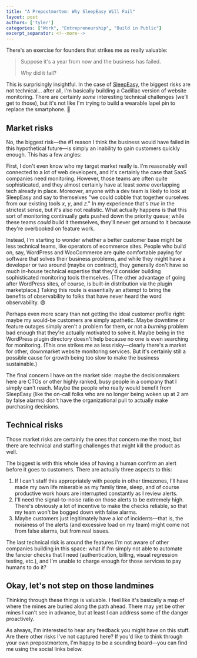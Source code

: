 ```yaml
---
title: "A Prepostmortem: Why SleepEasy Will Fail"
layout: post
authors: ['tyler']
categories: ["Work", "Entrepreneurship", "Build in Public"]
excerpt_separator: <!--more-->
---
```


There's an exercise for founders that strikes me as really valuable:

> Suppose it's a year from now and the business has failed. 
> 
> _Why_ did it fail?

This is surprisingly insightful. In the case of [SleepEasy](https://www.sleepeasy.app), the biggest risks are not technical... after all, I'm basically building a Cadillac version of website monitoring. There are certainly *some* interesting technical challenges (we'll get to those), but it's not like I'm trying to build a wearable lapel pin to replace the smartphone. 👀

<!--more-->

## Market risks

No, the biggest risk—the #1 reason I think the business would have failed in this hypothetical future—is simply an inability to gain customers quickly enough. This has a few angles:

First, I don't even know who my target market really is. I'm reasonably well connected to a lot of web developers, and it's certainly the case that SaaS companies need monitoring. However, those teams are often quite sophisticated, and they almost certainly have at least _some_ overlapping tech already in place. Moreover, anyone with a dev team is likely to look at SleepEasy and say to themselves "we could cobble that together ourselves from our existing tools _x_, _y_, and _z_." In my experience that's _true_ in the strictest sense, but it's also not realistic. What actually happens is that this sort of monitoring continually gets pushed down the priority queue; while these teams _could_ build it themselves, they'll never get around to it because they're overbooked on feature work.

Instead, I'm starting to wonder whether a better customer base might be less technical teams, like operators of ecommerce sites. People who build on, say, WordPress and WooCommerce are quite comfortable paying for software that solves their business problems, and while they might have a developer or two around (maybe on contract), they generally don't have so much in-house technical expertise that they'd consider building sophisticated monitoring tools themselves. (The other advantage of going after WordPress sites, of course, is built-in distribution via the plugin marketplace.) Taking this route is essentially an attempt to bring the benefits of observability to folks that have never heard the word observability. 😄

Perhaps even more scary than not getting the ideal customer profile right: maybe my would-be customers are simply apathetic. Maybe downtime or feature outages simply aren't a problem for them, or not a _burning_ problem bad enough that they're actually motivated to solve it. Maybe being in the WordPress plugin directory doesn't help because no one is even searching for monitoring. (This one strikes me as less risky—clearly there's a market for other, downmarket website monitoring services. But it's certainly still a possible cause for growth being too slow to make the business sustainable.)

The final concern I have on the market side: maybe the decisionmakers here are CTOs or other highly ranked, busy people in a company that I simply can't reach. Maybe the people who really would benefit from SleepEasy (like the on-call folks who are no longer being woken up at 2 am by false alarms) don't have the organizational pull to actually make purchasing decisions.

## Technical risks

Those market risks are certainly the ones that concern me the most, but there are technical and staffing challenges that might kill the product as well.

The biggest is with this whole idea of having a human confirm an alert before it goes to customers. There are actually three aspects to this:

1. If I can't staff this appropriately with people in other timezones, I'll have made my own life miserable as my family time, sleep, and of course productive work hours are interrupted constantly as I review alerts.
2. I'll need the signal-to-noise ratio on those alerts to be extremely high. There's obviously a lot of incentive to make the checks reliable, so that my team won't be bogged down with false alarms.
3. Maybe customers just legitimately have a _lot_ of incidents—that is, the noisiness of the alerts (and excessive load on my team) might come not from false alarms, but from real issues.

The last technical risk is around the features I'm not aware of other companies building in this space: what if I'm simply not able to automate the fancier checks that I need (authentication, billing, visual regression testing, etc.), and I'm unable to charge enough for those services to pay humans to do it?

## Okay, let's not step on those landmines

Thinking through these things is valuable. I feel like it's basically a map of where the mines are buried along the path ahead. There may yet be other mines I can't see in advance, but at least I can address some of the danger proactively.

As always, I'm interested to hear any feedback you might have on this stuff. Are there other risks I've not captured here? If you'd like to think through your own prepostmortem, I'm happy to be a sounding board—you can find me using the social links below.
